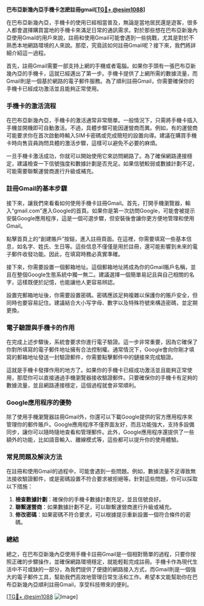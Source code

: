 **巴布亞新幾內亞手機卡怎麽註冊gmail[[TG💪+ @esim1088](https://t.me/s/esim1088)]**

在巴布亞新幾內亞，手機卡的使用已經相當普及，無論是當地居民還是遊客，很多人都會選擇購買當地的手機卡來滿足日常的通訊需求。對於那些想在巴布亞新幾內亞使用Gmail的用戶來說，註冊和使用Gmail可能會遇到一些挑戰，尤其是對於不熟悉本地網路環境的人來說。那麼，究竟該如何註冊Gmail呢？接下來，我們將詳細介紹這一過程。

首先，註冊Gmail需要一部支持上網的手機或者電腦。如果你手頭有一張巴布亞新幾內亞的手機卡，這就已經邁出了第一步。手機卡提供了上網所需的數據流量，而Gmail則是一個基於網路的電子郵件服務。為了順利註冊Gmail，你需要確保你的手機卡已經成功激活並且能夠正常使用。

### 手機卡的激活流程

在巴布亞新幾內亞，手機卡的激活通常非常簡單。一般情況下，只需將手機卡插入手機並開機即可自動激活。不過，具體步驟可能因運營商而異。例如，有的運營商可能要求你在首次啟動時輸入SIM卡密碼或完成簡短的設置向導。建議在購買手機卡時向售貨員詢問具體的激活步驟，這樣可以避免不必要的麻煩。

一旦手機卡激活成功，你就可以開始使用它來訪問網路了。為了確保網路連接穩定，建議檢查一下信號強度和數據計劃是否充足。如果信號較弱或數據計劃不足，可能需要聯繫運營商進行升級或補充。

### 註冊Gmail的基本步驟

接下來，讓我們來看看如何使用手機卡註冊Gmail。首先，打開手機瀏覽器，輸入“gmail.com”進入Google的首頁。如果你是第一次訪問Google，可能會被提示安裝Google應用程序，這是一個可選步驟，但安裝後會讓你更方便地管理和使用Gmail。

點擊首頁上的“創建賬戶”按鈕，進入註冊頁面。在這裡，你需要填寫一些基本信息，如名字、姓氏、生日等。這些信息不僅僅是用於註冊，還可能影響到未來的電子郵件收發功能。因此，在填寫時務必真實準確。

接下來，你需要設置一個郵箱地址。這個郵箱地址將成為你的Gmail賬戶名稱，並且在整個Google生態系統中獨一無二。建議選擇一個簡單易記且與自己相關的名字，這樣既便於記憶，也能讓他人更容易辨認。

設置完郵箱地址後，你需要設置密碼。密碼應該足夠複雜以保護你的賬戶安全，但同時也要容易記住。建議結合大小写字母、數字以及特殊符號來構造密碼，並定期更換。

### 電子驗證與手機卡的作用

在完成上述步驟後，系統會要求你進行電子驗證。這一步非常重要，因為它確保了你對所填寫的電子郵件地址擁有合法控制權。通常情況下，Google會向你剛才填寫的郵箱地址發送一封驗證郵件，你需要點擊郵件中的鏈接來完成驗證。

這就是手機卡發揮作用的地方了。如果你的手機卡已經成功激活並且能夠正常使用，那麼你可以直接通過手機瀏覽器接收驗證郵件。只要確保你的手機卡有足夠的數據流量，並且網路連接穩定，這個過程就會非常順利。

### Google應用程序的優勢

除了使用手機瀏覽器註冊Gmail外，你還可以下載Google提供的官方應用程序來管理你的郵件賬戶。Google應用程序不僅界面友好，而且功能強大，支持多設備同步，讓你可以隨時隨地查看和管理郵件。此外，Google應用程序還提供了一些額外的功能，比如語音輸入、離線模式等，這些都可以提升你的使用體驗。

### 常見問題及解決方法

在註冊和使用Gmail的過程中，可能會遇到一些問題。例如，數據流量不足導致無法接收驗證郵件，或是密碼設置不符合要求被拒絕等。針對這些問題，你可以採取以下措施：

1. **檢查數據計劃**：確保你的手機卡數據計劃充足，並且信號良好。
2. **聯繫運營商**：如果數據計劃不足，可以聯繫運營商進行升級或補充。
3. **修改密碼**：如果密碼不符合要求，可以根據提示重新設置一個符合條件的密碼。

### 總結

總之，在巴布亞新幾內亞使用手機卡註冊Gmail是一個相對簡單的過程，只要你按照正確的步驟操作，並確保網路環境穩定，就能輕鬆完成註冊。手機卡作為現代生活中不可或缺的一部分，為我們提供了便捷的網路接入方式，而Gmail則是一個強大的電子郵件工具，幫助我們高效地管理日常生活和工作。希望本文能幫助你在巴布亞新幾內亞順利註冊Gmail，享受科技帶來的便利。

[[TG💪+ @esim1088](https://t.me/s/esim1088) ![Image](https://i.postimg.cc/4NQfJmqS/Snipaste-2025-05-13-00-14-12.png)]
